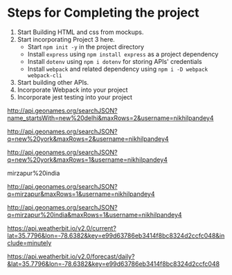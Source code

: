 # Steps for Completing the project
1. Start Building HTML and css from mockups.
1. Start incorporating Project 3 here.
    - Start `npm init -y` in the project directory
    - Install `express` using `npm install express` as a project dependency
    - Install `dotenv` using `npm i dotenv` for storing APIs' credentials
    - Install `webpack` and related dependency using `npm i -D webpack webpack-cli`
1. Start building other APIs.
1. Incorporate Webpack into your project
1. Incorporate jest testing into your project

http://api.geonames.org/searchJSON?name_startsWith=new%20delhi&maxRows=2&username=nikhilpandey4

http://api.geonames.org/searchJSON?q=new%20york&maxRows=2&username=nikhilpandey4

http://api.geonames.org/searchJSON?q=new%20york&maxRows=1&username=nikhilpandey4


mirzapur%20india

http://api.geonames.org/searchJSON?q=mirzapur&maxRows=1&username=nikhilpandey4

http://api.geonames.org/searchJSON?q=mirzapur%20india&maxRows=1&username=nikhilpandey4


https://api.weatherbit.io/v2.0/current?lat=35.7796&lon=-78.6382&key=e99d63786eb3414f8bc8324d2ccfc048&include=minutely

https://api.weatherbit.io/v2.0/forecast/daily?&lat=35.7796&lon=-78.6382&key=e99d63786eb3414f8bc8324d2ccfc048